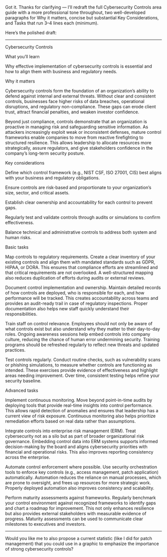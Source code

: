 Got it. Thanks for clarifying — I’ll redraft the full Cybersecurity Controls area guide with a more professional tone throughout, two well-developed paragraphs for Why it matters, concise but substantial Key Considerations, and Tasks that run 3–4 lines each (minimum).

Here’s the polished draft:


---

Cybersecurity Controls

What you’ll learn

Why effective implementation of cybersecurity controls is essential and how to align them with business and regulatory needs.

Why it matters

Cybersecurity controls form the foundation of an organization’s ability to defend against internal and external threats. Without clear and consistent controls, businesses face higher risks of data breaches, operational disruptions, and regulatory non-compliance. These gaps can erode client trust, attract financial penalties, and weaken investor confidence.

Beyond just compliance, controls demonstrate that an organization is proactive in managing risk and safeguarding sensitive information. As attackers increasingly exploit weak or inconsistent defenses, mature control frameworks enable companies to move from reactive firefighting to structured resilience. This allows leadership to allocate resources more strategically, assure regulators, and give stakeholders confidence in the company’s long-term security posture.

Key considerations

Define which control framework (e.g., NIST CSF, ISO 27001, CIS) best aligns with your business and regulatory obligations.

Ensure controls are risk-based and proportionate to your organization’s size, sector, and critical assets.

Establish clear ownership and accountability for each control to prevent gaps.

Regularly test and validate controls through audits or simulations to confirm effectiveness.

Balance technical and administrative controls to address both system and human risks.


Basic tasks

Map controls to regulatory requirements. Create a clear inventory of your existing controls and align them with mandated standards such as GDPR, HIPAA, or DORA. This ensures that compliance efforts are streamlined and that critical requirements are not overlooked. A well-structured mapping also reduces duplication of efforts during audits or external reviews.

Document control implementation and ownership. Maintain detailed records of how controls are deployed, who is responsible for each, and how performance will be tracked. This creates accountability across teams and provides an audit-ready trail in case of regulatory inspections. Proper documentation also helps new staff quickly understand their responsibilities.

Train staff on control relevance. Employees should not only be aware of what controls exist but also understand why they matter to their day-to-day roles. Ongoing awareness sessions help embed controls into company culture, reducing the chance of human error undermining security. Training programs should be refreshed regularly to reflect new threats and updated practices.

Test controls regularly. Conduct routine checks, such as vulnerability scans or phishing simulations, to measure whether controls are functioning as intended. These exercises provide evidence of effectiveness and highlight areas needing improvement. Over time, consistent testing helps refine your security baseline.


Advanced tasks

Implement continuous monitoring. Move beyond point-in-time audits by deploying tools that provide real-time insights into control performance. This allows rapid detection of anomalies and ensures that leadership has a current view of risk exposure. Continuous monitoring also helps prioritize remediation efforts based on real data rather than assumptions.

Integrate controls into enterprise risk management (ERM). Treat cybersecurity not as a silo but as part of broader organizational risk governance. Embedding control data into ERM systems supports informed decision-making by the board and aligns cybersecurity priorities with financial and operational risks. This also improves reporting consistency across the enterprise.

Automate control enforcement where possible. Use security orchestration tools to enforce key controls (e.g., access management, patch application) automatically. Automation reduces the reliance on manual processes, which are prone to oversight, and frees up resources for more strategic work. Properly deployed automation also improves consistency and scalability.

Perform maturity assessments against frameworks. Regularly benchmark your control environment against recognized frameworks to identify gaps and chart a roadmap for improvement. This not only enhances resilience but also provides external stakeholders with measurable evidence of progress. Maturity assessments can be used to communicate clear milestones to executives and investors.



---

Would you like me to also propose a current statistic (like I did for patch management) that you could use in a graphic to emphasize the importance of strong cybersecurity controls?


